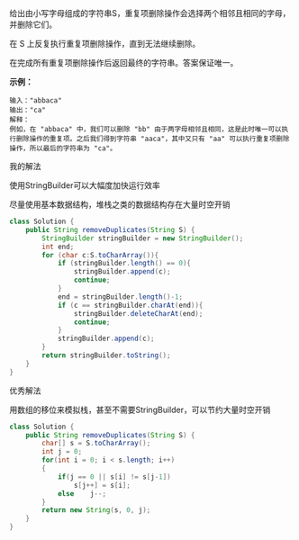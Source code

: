 给出由小写字母组成的字符串S，重复项删除操作会选择两个相邻且相同的字母，并删除它们。

在 S 上反复执行重复项删除操作，直到无法继续删除。

在完成所有重复项删除操作后返回最终的字符串。答案保证唯一。

 

**示例：**

```
输入："abbaca"
输出："ca"
解释：
例如，在 "abbaca" 中，我们可以删除 "bb" 由于两字母相邻且相同，这是此时唯一可以执行删除操作的重复项。之后我们得到字符串 "aaca"，其中又只有 "aa" 可以执行重复项删除操作，所以最后的字符串为 "ca"。
```

我的解法

使用StringBuilder可以大幅度加快运行效率

尽量使用基本数据结构，堆栈之类的数据结构存在大量时空开销

```java
class Solution {
    public String removeDuplicates(String S) {
        StringBuilder stringBuilder = new StringBuilder();
        int end;
        for (char c:S.toCharArray()){
            if (stringBuilder.length() == 0){
                stringBuilder.append(c);
                continue;
            }
            end = stringBuilder.length()-1;
            if (c == stringBuilder.charAt(end)){
                stringBuilder.deleteCharAt(end);
                continue;
            }
            stringBuilder.append(c);
        }
        return stringBuilder.toString();
    }
}
```

优秀解法

用数组的移位来模拟栈，甚至不需要StringBuilder，可以节约大量时空开销

```java
class Solution {
    public String removeDuplicates(String S) {
        char[] s = S.toCharArray();
        int j = 0;
        for(int i = 0; i < s.length; i++)
        {
            if(j == 0 || s[i] != s[j-1])
                s[j++] = s[i];
            else    j--;
        }
        return new String(s, 0, j);
    }
}
```

